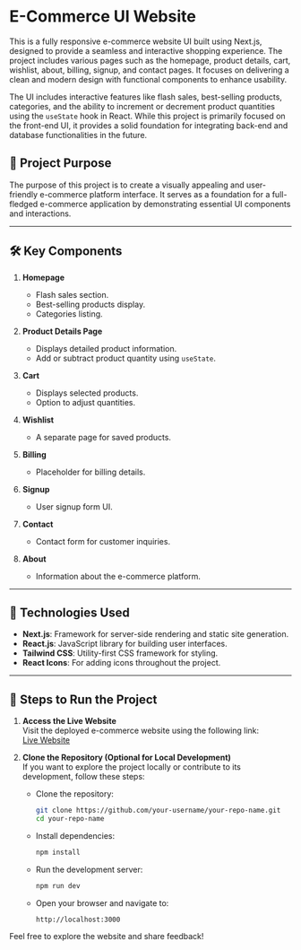 # E-Commerce UI Website

This is a fully responsive e-commerce website UI built using Next.js, designed to provide a seamless and interactive shopping experience. The project includes various pages such as the homepage, product details, cart, wishlist, about, billing, signup, and contact pages. It focuses on delivering a clean and modern design with functional components to enhance usability.

The UI includes interactive features like flash sales, best-selling products, categories, and the ability to increment or decrement product quantities using the `useState` hook in React. While this project is primarily focused on the front-end UI, it provides a solid foundation for integrating back-end and database functionalities in the future.

## 🚀 Project Purpose

The purpose of this project is to create a visually appealing and user-friendly e-commerce platform interface. It serves as a foundation for a full-fledged e-commerce application by demonstrating essential UI components and interactions.

---

## 🛠️ Key Components

1. **Homepage**
   - Flash sales section.
   - Best-selling products display.
   - Categories listing.

2. **Product Details Page**
   - Displays detailed product information.
   - Add or subtract product quantity using `useState`.

3. **Cart**
   - Displays selected products.
   - Option to adjust quantities.

4. **Wishlist**
   - A separate page for saved products.

5. **Billing**
   - Placeholder for billing details.

6. **Signup**
   - User signup form UI.

7. **Contact**
   - Contact form for customer inquiries.

8. **About**
   - Information about the e-commerce platform.

---

## 🧰 Technologies Used

- **Next.js**: Framework for server-side rendering and static site generation.
- **React.js**: JavaScript library for building user interfaces.
- **Tailwind CSS**: Utility-first CSS framework for styling.
- **React Icons**: For adding icons throughout the project.

---

## 🔧 Steps to Run the Project

1. **Access the Live Website**  
   Visit the deployed e-commerce website using the following link:  
   [Live Website](https://your-deployment-domain.com) 



2. **Clone the Repository (Optional for Local Development)**  
   If you want to explore the project locally or contribute to its development, follow these steps:  
   - Clone the repository:
     ```bash
     git clone https://github.com/your-username/your-repo-name.git
     cd your-repo-name
     ```
   - Install dependencies:
     ```bash
     npm install
     ```
   - Run the development server:
     ```bash
     npm run dev
     ```
   - Open your browser and navigate to:
     ```
     http://localhost:3000
     ```

Feel free to explore the website and share feedback!